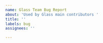 ```yaml
---
name: Glass Team Bug Report
about: 'Used by Glass main contributors '
title: ''
labels: bug
assignees: ''

---
```



